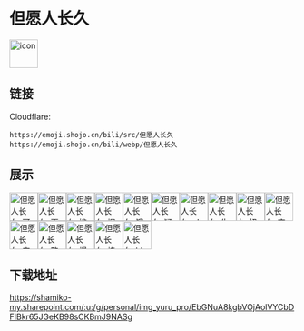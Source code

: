# 但愿人长久
<img src="https://emoji.shojo.cn/bili/src/但愿人长久/icon.png" width="50" height="50" alt="icon">

## 链接
Cloudflare:
```
https://emoji.shojo.cn/bili/src/但愿人长久
https://emoji.shojo.cn/bili/webp/但愿人长久
```
## 展示
<img src="https://emoji.shojo.cn/bili/src/但愿人长久/但愿人长久-可乐.png" width="50" height="50" alt="但愿人长久-可乐"><img src="https://emoji.shojo.cn/bili/src/但愿人长久/但愿人长久-百事.png" width="50" height="50" alt="但愿人长久-百事"><img src="https://emoji.shojo.cn/bili/src/但愿人长久/但愿人长久-尴尬.png" width="50" height="50" alt="但愿人长久-尴尬"><img src="https://emoji.shojo.cn/bili/src/但愿人长久/但愿人长久-握拳.png" width="50" height="50" alt="但愿人长久-握拳"><img src="https://emoji.shojo.cn/bili/src/但愿人长久/但愿人长久-饿饿.png" width="50" height="50" alt="但愿人长久-饿饿"><img src="https://emoji.shojo.cn/bili/src/但愿人长久/但愿人长久-疑问.png" width="50" height="50" alt="但愿人长久-疑问"><img src="https://emoji.shojo.cn/bili/src/但愿人长久/但愿人长久-ok.png" width="50" height="50" alt="但愿人长久-ok"><img src="https://emoji.shojo.cn/bili/src/但愿人长久/但愿人长久-生气气.png" width="50" height="50" alt="但愿人长久-生气气"><img src="https://emoji.shojo.cn/bili/src/但愿人长久/但愿人长久-扭捏.png" width="50" height="50" alt="但愿人长久-扭捏"><img src="https://emoji.shojo.cn/bili/src/但愿人长久/但愿人长久-变萌猫.png" width="50" height="50" alt="但愿人长久-变萌猫"><img src="https://emoji.shojo.cn/bili/src/但愿人长久/但愿人长久-害怕.png" width="50" height="50" alt="但愿人长久-害怕"><img src="https://emoji.shojo.cn/bili/src/但愿人长久/但愿人长久-略略略.png" width="50" height="50" alt="但愿人长久-略略略"><img src="https://emoji.shojo.cn/bili/src/但愿人长久/但愿人长久-爆赞.png" width="50" height="50" alt="但愿人长久-爆赞"><img src="https://emoji.shojo.cn/bili/src/但愿人长久/但愿人长久-烧烤.png" width="50" height="50" alt="但愿人长久-烧烤"><img src="https://emoji.shojo.cn/bili/src/但愿人长久/但愿人长久-hi.png" width="50" height="50" alt="但愿人长久-hi">

## 下载地址

https://shamiko-my.sharepoint.com/:u:/g/personal/img_yuru_pro/EbGNuA8kgbVOjAolVYCbDFIBkr65JGeKB98sCKBmJ9NASg